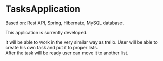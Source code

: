 # TasksApplication

Based on: Rest API, Spring, Hibernate, MySQL database.

This application is surrently developed.

It will be able to work in the very similar way as trello. User will be able to create his own task and put it to proper lists. \
After the task will be ready user can move it to another list.
